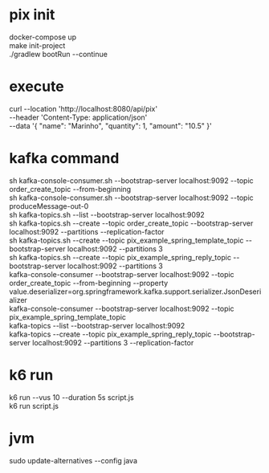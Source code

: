 # pix init

docker-compose up<br>
make init-project<br>
./gradlew bootRun --continue<br>

# execute
curl --location 'http://localhost:8080/api/pix' \
--header 'Content-Type: application/json' \
--data '{
"name": "Marinho",
"quantity": 1,
"amount": "10.5"
}'

# kafka command
sh kafka-console-consumer.sh --bootstrap-server localhost:9092 --topic order_create_topic --from-beginning<br>
sh kafka-console-consumer.sh --bootstrap-server localhost:9092 --topic produceMessage-out-0<br>
sh kafka-topics.sh --list --bootstrap-server localhost:9092<br>
sh kafka-topics.sh --create --topic order_create_topic --bootstrap-server localhost:9092 --partitions <num-particoes> --replication-factor <fator-replicacao><br>
sh kafka-topics.sh  --create --topic pix_example_spring_template_topic --bootstrap-server localhost:9092 --partitions 3<br>
sh kafka-topics.sh  --create --topic pix_example_spring_reply_topic --bootstrap-server localhost:9092 --partitions 3<br>
kafka-console-consumer --bootstrap-server localhost:9092 --topic order_create_topic --from-beginning --property value.deserializer=org.springframework.kafka.support.serializer.JsonDeserializer<br>
kafka-console-consumer --bootstrap-server localhost:9092 --topic pix_example_spring_template_topic<br>
kafka-topics --list --bootstrap-server localhost:9092<br>
kafka-topics --create --topic pix_example_spring_reply_topic --bootstrap-server localhost:9092 --partitions 3 --replication-factor <fator-replicacao><br>


# k6 run
k6 run --vus 10 --duration 5s script.js<br>
k6 run script.js<br>

# jvm
sudo update-alternatives --config java<br>



